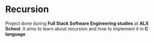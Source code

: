 # Recursion

Project done during **Full Stack Software Engineering studies** at **ALX School**. It aims to learn about recursion and how to implement it in **C language**.
